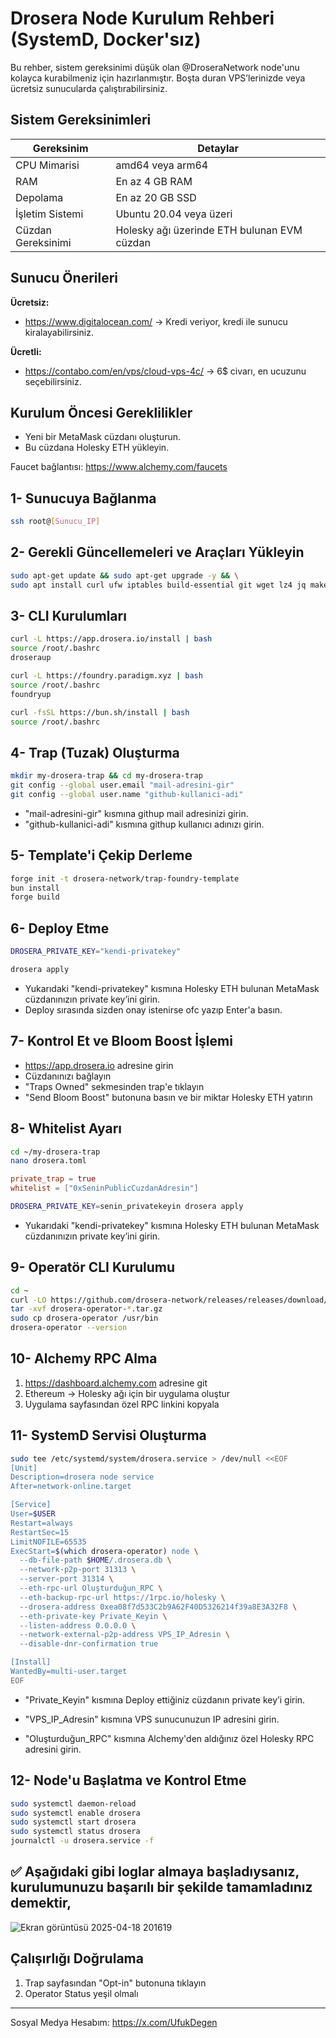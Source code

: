 # Drosera Node Kurulum Rehberi (SystemD, Docker'sız)

Bu rehber, sistem gereksinimi düşük olan @DroseraNetwork node'unu kolayca kurabilmeniz için hazırlanmıştır. Boşta duran VPS’lerinizde veya ücretsiz sunucularda çalıştırabilirsiniz.

## Sistem Gereksinimleri

| Gereksinim              | Detaylar                                 |
|------------------------|------------------------------------------|
| CPU Mimarisi           | amd64 veya arm64                         |
| RAM                    | En az 4 GB RAM                          |
| Depolama               | En az 20 GB SSD                         |
| İşletim Sistemi        | Ubuntu 20.04 veya üzeri                 |
| Cüzdan Gereksinimi     | Holesky ağı üzerinde ETH bulunan EVM cüzdan |

## Sunucu Önerileri

**Ücretsiz:**
- https://www.digitalocean.com/ → Kredi veriyor, kredi ile sunucu kiralayabilirsiniz.

**Ücretli:**
- https://contabo.com/en/vps/cloud-vps-4c/ → 6$ civarı, en ucuzunu seçebilirsiniz.

## Kurulum Öncesi Gereklilikler

- Yeni bir MetaMask cüzdanı oluşturun.
- Bu cüzdana Holesky ETH yükleyin.

Faucet bağlantısı: https://www.alchemy.com/faucets

## 1- Sunucuya Bağlanma

```bash
ssh root@[Sunucu_IP]
```

## 2- Gerekli Güncellemeleri ve Araçları Yükleyin

```bash
sudo apt-get update && sudo apt-get upgrade -y && \
sudo apt install curl ufw iptables build-essential git wget lz4 jq make gcc nano automake autoconf tmux htop nvme-cli libgbm1 pkg-config libssl-dev libleveldb-dev tar clang bsdmainutils ncdu unzip libleveldb-dev -y
```

## 3- CLI Kurulumları

```bash
curl -L https://app.drosera.io/install | bash
source /root/.bashrc
droseraup
```
```bash
curl -L https://foundry.paradigm.xyz | bash
source /root/.bashrc
foundryup
```
```bash
curl -fsSL https://bun.sh/install | bash
source /root/.bashrc
```

## 4- Trap (Tuzak) Oluşturma

```bash
mkdir my-drosera-trap && cd my-drosera-trap
git config --global user.email "mail-adresini-gir"
git config --global user.name "github-kullanici-adi"
```
- "mail-adresini-gir" kısmına githup mail adresinizi girin.
- "github-kullanici-adi" kısmına githup kullanıcı adınızı girin.

## 5- Template'i Çekip Derleme

```bash
forge init -t drosera-network/trap-foundry-template
bun install
forge build
```

## 6- Deploy Etme

```bash
DROSERA_PRIVATE_KEY="kendi-privatekey"
```
```bash
drosera apply
```
- Yukarıdaki "kendi-privatekey" kısmına Holesky ETH bulunan MetaMask cüzdanınızın private key’ini girin.
- Deploy sırasında sizden onay istenirse ofc yazıp Enter'a basın.

## 7- Kontrol Et ve Bloom Boost İşlemi

- https://app.drosera.io adresine girin
- Cüzdanınızı bağlayın
- "Traps Owned" sekmesinden trap'e tıklayın
- "Send Bloom Boost" butonuna basın ve bir miktar Holesky ETH yatırın

## 8- Whitelist Ayarı

```bash
cd ~/my-drosera-trap
nano drosera.toml
```

```toml
private_trap = true
whitelist = ["0xSeninPublicCuzdanAdresin"]
```

```bash
DROSERA_PRIVATE_KEY=senin_privatekeyin drosera apply
```
- Yukarıdaki "kendi-privatekey" kısmına Holesky ETH bulunan MetaMask cüzdanınızın private key’ini girin.

## 9- Operatör CLI Kurulumu

```bash
cd ~
curl -LO https://github.com/drosera-network/releases/releases/download/v1.16.2/drosera-operator-v1.16.2-x86_64-unknown-linux-gnu.tar.gz
tar -xvf drosera-operator-*.tar.gz
sudo cp drosera-operator /usr/bin
drosera-operator --version
```

## 10- Alchemy RPC Alma

1. https://dashboard.alchemy.com adresine git
2. Ethereum → Holesky ağı için bir uygulama oluştur
3. Uygulama sayfasından özel RPC linkini kopyala

## 11- SystemD Servisi Oluşturma

```bash
sudo tee /etc/systemd/system/drosera.service > /dev/null <<EOF
[Unit]
Description=drosera node service
After=network-online.target

[Service]
User=$USER
Restart=always
RestartSec=15
LimitNOFILE=65535
ExecStart=$(which drosera-operator) node \
  --db-file-path $HOME/.drosera.db \
  --network-p2p-port 31313 \
  --server-port 31314 \
  --eth-rpc-url Oluşturduğun_RPC \
  --eth-backup-rpc-url https://1rpc.io/holesky \
  --drosera-address 0xea08f7d533C2b9A62F40D5326214f39a8E3A32F8 \
  --eth-private-key Private_Keyin \
  --listen-address 0.0.0.0 \
  --network-external-p2p-address VPS_IP_Adresin \
  --disable-dnr-confirmation true

[Install]
WantedBy=multi-user.target
EOF
```
- "Private_Keyin" kısmına Deploy ettiğiniz cüzdanın private key’i girin.

- "VPS_IP_Adresin" kısmına VPS sunucunuzun IP adresini girin.
- "Oluşturduğun_RPC" kısmına Alchemy'den aldığınız özel Holesky RPC adresini girin.

## 12- Node'u Başlatma ve Kontrol Etme

```bash
sudo systemctl daemon-reload
sudo systemctl enable drosera
sudo systemctl start drosera
sudo systemctl status drosera
journalctl -u drosera.service -f
```

## ✅ Aşağıdaki gibi loglar almaya başladıysanız, kurulumunuzu başarılı bir şekilde tamamladınız demektir,
![Ekran görüntüsü 2025-04-18 201619](https://github.com/user-attachments/assets/5d9b6c89-a2ca-49c8-bdf4-f91e77368dfa)

## Çalışırlığı Doğrulama

1. Trap sayfasından "Opt-in" butonuna tıklayın
2. Operator Status yeşil olmalı

---

Sosyal Medya Hesabım: https://x.com/UfukDegen
